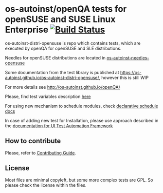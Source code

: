 os-autoinst/openQA tests for openSUSE and SUSE Linux Enterprise [![Build Status](https://travis-ci.org/os-autoinst/os-autoinst-distri-opensuse.svg?branch=master)](https://travis-ci.org/os-autoinst/os-autoinst-distri-opensuse?branch=master)
=================================================================================================================================================================================================================================
os-autoinst-distri-opensuse is repo which contains tests, which are executed
by openQA for openSUSE and SLE distributions.

Needles for openSUSE distributions are located in [os-autoinst-needles-opensuse](https://github.com/os-autoinst/os-autoinst-needles-opensuse)

Some documentation from the test library is published at https://os-autoinst.github.io/os-autoinst-distri-opensuse/, however this is still WIP

For more details see http://os-autoinst.github.io/openQA/

Please, find test variables description [here](https://github.com/os-autoinst/os-autoinst-distri-opensuse/blob/master/variables.md)

For using new mechanism to schedule modules, check [declarative schedule docs](declarative-schedule-doc.md)

In case of adding new test for Installation, please use approach
described in the
[documentation for UI Test Automation Framework](ui-framework-documentation.md)

## How to contribute
Please, refer to [Contributing Guide](https://github.com/os-autoinst/os-autoinst-distri-opensuse/blob/master/CONTRIBUTING.md).

## License

Most files are minimal copyleft, but some more complex tests are GPL. So please
check the license within the files.
